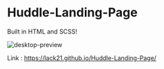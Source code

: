 # Huddle-Landing-Page

Built in HTML and SCSS!

![desktop-preview](https://user-images.githubusercontent.com/100687592/226302718-ce875e4c-2751-4027-8924-a7c11e3190f0.jpg)

Link : https://lack21.github.io/Huddle-Landing-Page/
